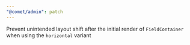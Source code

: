 ```yaml
---
"@comet/admin": patch
---
```


Prevent unintended layout shift after the initial render of `FieldContainer` when using the `horizontal` variant
